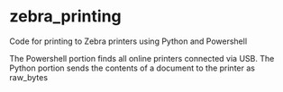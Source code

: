 # zebra_printing
Code for printing to Zebra printers using Python and Powershell

The Powershell portion finds all online printers connected via USB.
The Python portion sends the contents of a document to the printer as raw_bytes
